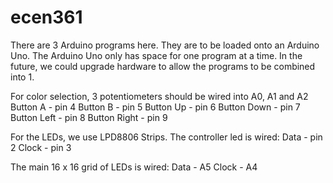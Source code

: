 # ecen361
There are 3 Arduino programs here. They are to be loaded onto an Arduino Uno. 
The Arduino Uno only has space for one program at a time.
In the future, we could upgrade hardware to allow the programs to be combined into 1.

For color selection, 3 potentiometers should be wired into A0, A1 and A2
Button A - pin 4
Button B - pin 5
Button Up - pin 6
Button Down - pin 7
Button Left - pin 8
Button Right - pin 9

For the LEDs, we use LPD8806 Strips.
The controller led is wired:
Data - pin 2
Clock - pin 3

The main 16 x 16 grid of LEDs is wired:
Data - A5
Clock - A4
